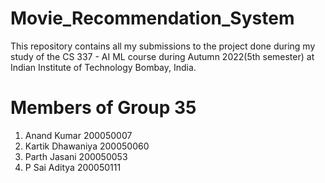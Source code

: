 # Movie_Recommendation_System

This repository contains all my submissions to the project done during my study of the CS 337 - AI ML course during Autumn 2022(5th semester) at Indian Institute of Technology Bombay, India.

# Members of Group 35
1. Anand Kumar 200050007
2. Kartik Dhawaniya 200050060
3. Parth Jasani 200050053
4. P Sai Aditya 200050111
